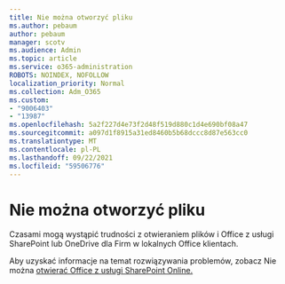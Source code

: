 ```yaml
---
title: Nie można otworzyć pliku
ms.author: pebaum
author: pebaum
manager: scotv
ms.audience: Admin
ms.topic: article
ms.service: o365-administration
ROBOTS: NOINDEX, NOFOLLOW
localization_priority: Normal
ms.collection: Adm_O365
ms.custom:
- "9006403"
- "13987"
ms.openlocfilehash: 5a2f227d4e73f2d48f519d880c1d4e690bf08a47
ms.sourcegitcommit: a097d1f8915a31ed8460b5b68dccc8d87e563cc0
ms.translationtype: MT
ms.contentlocale: pl-PL
ms.lasthandoff: 09/22/2021
ms.locfileid: "59506776"
---
```

# <a name="cant-open-file"></a>Nie można otworzyć pliku

Czasami mogą wystąpić trudności z otwieraniem plików i Office z usługi SharePoint lub OneDrive dla Firm w lokalnych Office klientach. 

Aby uzyskać informacje na temat rozwiązywania problemów, zobacz Nie można [otwierać Office z usługi SharePoint Online.](https://docs.microsoft.com/sharepoint/troubleshoot/administration/cant-open-office-files)